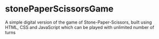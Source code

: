 # stonePaperScissorsGame
A simple digital version of the game of Stone-Paper-Scissors, built using HTML, CSS and JavaScript which can be played with unlimited number of turns
